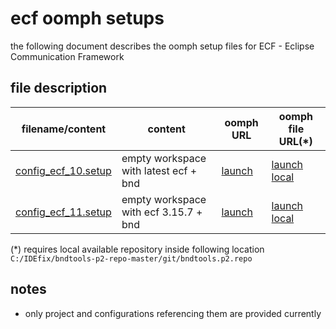 # ecf oomph setups

the following document describes the oomph setup files for ECF - Eclipse Communication Framework

## file description

| filename/content | content | oomph URL | oomph file URL(*) |
|---|---|---|---|
| [config_ecf_10.setup](config_ecf_10.setup) | empty workspace with latest ecf + bnd | [launch][url-ecf-config-10] | [launch local][file-url-ecf-config-10] |
| [config_ecf_11.setup](config_ecf_10.setup) | empty workspace with ecf 3.15.7 + bnd | [launch][url-ecf-config-11] | [launch local][file-url-ecf-config-11] |

(*) requires local available repository inside following location `C:/IDEfix/bndtools-p2-repo-master/git/bndtools.p2.repo`

[url-ecf-config-10]: eclipse+installer:https://raw.githubusercontent.com/bndtools/bndtools.p2.repo/master/setup/ecf/config_ecf_10.setup
[file-url-ecf-config-10]: eclipse+installer:file:///C:/IDEfix/bndtools-p2-repo-master/git/bndtools.p2.repo/setup/ecf/config_ecf_10.setup
[url-ecf-config-11]: eclipse+installer:https://raw.githubusercontent.com/bndtools/bndtools.p2.repo/master/setup/ecf/config_ecf_11.setup
[file-url-ecf-config-11]: eclipse+installer:file:///C:/IDEfix/bndtools-p2-repo-master/git/bndtools.p2.repo/setup/ecf/config_ecf_11.setup

## notes

* only project and configurations referencing them are provided currently
